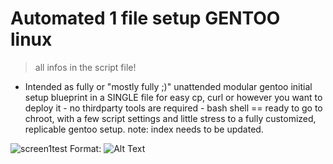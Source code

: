 # Automated 1 file setup GENTOO linux

> all infos in the script file!

-  Intended as fully or "mostly fully ;)" unattended modular gentoo initial setup blueprint in a SINGLE file for easy cp, curl or however you want to deploy it - no thirdparty tools are required - bash shell == ready to go to chroot, with a few script settings and little stress to a fully customized, replicable gentoo setup.
note: index needs to be updated.





![screen1test](img/scrnshts/1.png)
Format: ![Alt Text](url)
